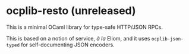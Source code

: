 # ocplib-resto (unreleased)

This is a minimal OCaml library for type-safe HTTP/JSON RPCs.

This is based on a notion of service, *à la* Eliom, and it uses
`ocplib-json-typed` for self-documenting JSON encoders.
